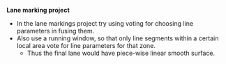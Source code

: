 **Lane marking project**
* In the lane markings project try using voting for choosing line parameters in fusing them.
* Also use a running window, so that only line segments within a certain local area vote for line parameters for that zone.
	* Thus the final lane would have piece-wise linear smooth surface.
<!--stackedit_data:
eyJoaXN0b3J5IjpbMTg5MzYxNDQwXX0=
-->